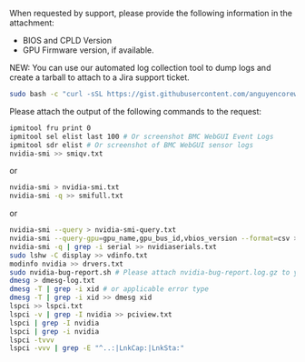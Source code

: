When requested by support, please provide the following information in the attachment:

* BIOS and CPLD Version
* GPU Firmware version, if available.

NEW: You can use our automated log collection tool to dump logs and create a tarball to attach to a Jira support ticket.

```bash
sudo bash -c "curl -sSL https://gist.githubusercontent.com/anguyencoreweave/2083cb0159506df213b872befbc0e1f9/raw/5b7f2693e1e3b9b51ad465c086d27bcd0e9b8320/log_collection_tool.sh -o log_collection.sh && bash log_collection.sh"
```
Please attach the output of the following commands to the request:

```bash
ipmitool fru print 0
ipmitool sel elist last 100 # Or screenshot BMC WebGUI Event Logs
ipmitool sdr elist # Or screenshot of BMC WebGUI sensor logs
nvidia-smi >> smiqv.txt
```

or

```bash
nvidia-smi > nvidia-smi.txt
nvidia-smi -q >> smifull.txt
```
or

```bash
nvidia-smi --query > nvidia-smi-query.txt
nvidia-smi --query-gpu=gpu_name,gpu_bus_id,vbios_version --format=csv >> biosvers.txt
nvidia-smi -q | grep -i serial >> nvidiaserials.txt
sudo lshw -C display >> vdinfo.txt
modinfo nvidia >> drvers.txt
sudo nvidia-bug-report.sh # Please attach nvidia-bug-report.log.gz to your request.
dmesg > dmesg-log.txt
dmesg -T | grep -i xid # or applicable error type
dmesg -T | grep -i xid >> dmesg xid
lspci >> lspci.txt
lspci -v | grep -I nvidia >> pciview.txt
lspci | grep -I nvidia
lspci | grep -i nvidia
lspci -tvvv
lspci -vvv | grep -E "^..:|LnkCap:|LnkSta:"
```
